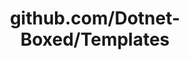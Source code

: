 ---
layout: post
title: github.com/Dotnet-Boxed/Templates
categories: link
tags: [انگلیسی, گیت‌هاب, برنامه‌نویسی]
---